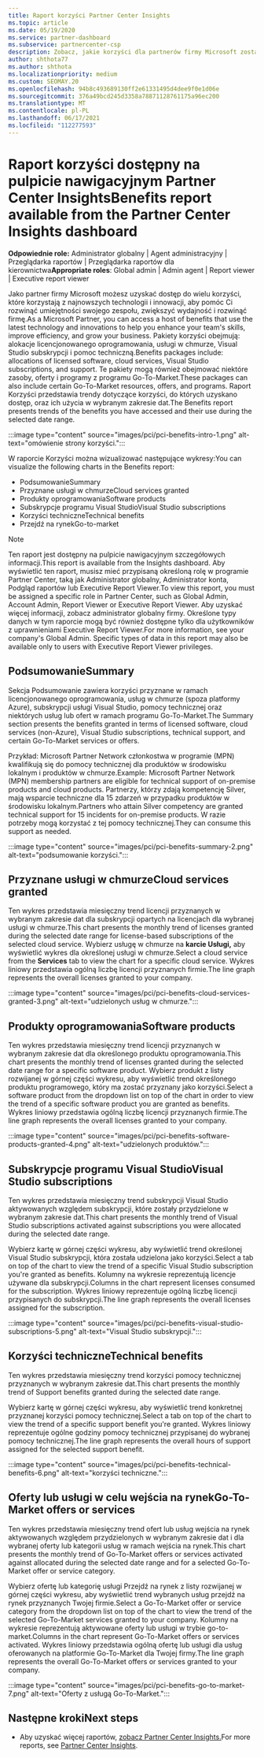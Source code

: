 ```yaml
---
title: Raport korzyści Partner Center Insights
ms.topic: article
ms.date: 05/19/2020
ms.service: partner-dashboard
ms.subservice: partnercenter-csp
description: Zobacz, jakie korzyści dla partnerów firmy Microsoft zostały przyznane, aby pomóc w rozwoju firmy, zwiększyć wydajność i rozwinąć umiejętności twojego zespołu.
author: shthota77
ms.author: shthota
ms.localizationpriority: medium
ms.custom: SEOMAY.20
ms.openlocfilehash: 94b8c493689130ff2e61331495d4dee9f0e1d06e
ms.sourcegitcommit: 376a49bcd245d3358a78871128761175a96ec200
ms.translationtype: MT
ms.contentlocale: pl-PL
ms.lasthandoff: 06/17/2021
ms.locfileid: "112277593"
---
```

# <a name="benefits-report-available-from-the-partner-center-insights-dashboard"></a><span data-ttu-id="06665-103">Raport korzyści dostępny na pulpicie nawigacyjnym Partner Center Insights</span><span class="sxs-lookup"><span data-stu-id="06665-103">Benefits report available from the Partner Center Insights dashboard</span></span>

<span data-ttu-id="06665-104">**Odpowiednie role:** Administrator globalny | Agent administracyjny | Przeglądarka raportów | Przeglądarka raportów dla kierownictwa</span><span class="sxs-lookup"><span data-stu-id="06665-104">**Appropriate roles**: Global admin | Admin agent | Report viewer | Executive report viewer</span></span>

<span data-ttu-id="06665-105">Jako partner firmy Microsoft możesz uzyskać dostęp do wielu korzyści, które korzystają z najnowszych technologii i innowacji, aby pomóc Ci rozwinąć umiejętności swojego zespołu, zwiększyć wydajność i rozwinąć firmę.</span><span class="sxs-lookup"><span data-stu-id="06665-105">As a Microsoft Partner, you can access a host of benefits that use the latest technology and innovations to help you enhance your team's skills, improve efficiency, and grow your business.</span></span> <span data-ttu-id="06665-106">Pakiety korzyści obejmują: alokacje licencjonowanego oprogramowania, usługi w chmurze, Visual Studio subskrypcji i pomoc techniczną.</span><span class="sxs-lookup"><span data-stu-id="06665-106">Benefits packages include: allocations of licensed software, cloud services, Visual Studio subscriptions, and support.</span></span> <span data-ttu-id="06665-107">Te pakiety mogą również obejmować niektóre zasoby, oferty i programy z programu Go-To-Market.</span><span class="sxs-lookup"><span data-stu-id="06665-107">These packages can also include certain Go-To-Market resources, offers, and programs.</span></span> <span data-ttu-id="06665-108">Raport Korzyści przedstawia trendy dotyczące korzyści, do których uzyskano dostęp, oraz ich użycia w wybranym zakresie dat.</span><span class="sxs-lookup"><span data-stu-id="06665-108">The Benefits report presents trends of the benefits you have accessed and their use during the selected date range.</span></span>

:::image type="content" source="images/pci/pci-benefits-intro-1.png" alt-text="omówienie strony korzyści.":::

<span data-ttu-id="06665-110">W raporcie Korzyści można wizualizować następujące wykresy:</span><span class="sxs-lookup"><span data-stu-id="06665-110">You can visualize the following charts in the Benefits report:</span></span>

- <span data-ttu-id="06665-111">Podsumowanie</span><span class="sxs-lookup"><span data-stu-id="06665-111">Summary</span></span>
- <span data-ttu-id="06665-112">Przyznane usługi w chmurze</span><span class="sxs-lookup"><span data-stu-id="06665-112">Cloud services granted</span></span>
- <span data-ttu-id="06665-113">Produkty oprogramowania</span><span class="sxs-lookup"><span data-stu-id="06665-113">Software products</span></span>
- <span data-ttu-id="06665-114">Subskrypcje programu Visual Studio</span><span class="sxs-lookup"><span data-stu-id="06665-114">Visual Studio subscriptions</span></span>
- <span data-ttu-id="06665-115">Korzyści techniczne</span><span class="sxs-lookup"><span data-stu-id="06665-115">Technical benefits</span></span>
- <span data-ttu-id="06665-116">Przejdź na rynek</span><span class="sxs-lookup"><span data-stu-id="06665-116">Go-to-market</span></span>

 > [!NOTE]
 > <span data-ttu-id="06665-117">Ten raport jest dostępny na pulpicie nawigacyjnym szczegółowych informacji.</span><span class="sxs-lookup"><span data-stu-id="06665-117">This report is available from the Insights dashboard.</span></span> <span data-ttu-id="06665-118">Aby wyświetlić ten raport, musisz mieć przypisaną określoną rolę w programie Partner Center, taką jak Administrator globalny, Administrator konta, Podgląd raportów lub Executive Report Viewer.</span><span class="sxs-lookup"><span data-stu-id="06665-118">To view this report, you must be assigned a specific role in Partner Center, such as Global Admin, Account Admin, Report Viewer or Executive Report Viewer.</span></span> <span data-ttu-id="06665-119">Aby uzyskać więcej informacji, zobacz administrator globalny firmy. Określone typy danych w tym raporcie mogą być również dostępne tylko dla użytkowników z uprawnieniami Executive Report Viewer.</span><span class="sxs-lookup"><span data-stu-id="06665-119">For more information, see your company's Global Admin. Specific types of data in this report may also be available only to users with Executive Report Viewer privileges.</span></span>

## <a name="summary"></a><span data-ttu-id="06665-120">Podsumowanie</span><span class="sxs-lookup"><span data-stu-id="06665-120">Summary</span></span>

<span data-ttu-id="06665-121">Sekcja Podsumowanie zawiera korzyści przyznane w ramach licencjonowanego oprogramowania, usług w chmurze (spoza platformy Azure), subskrypcji usługi Visual Studio, pomocy technicznej oraz niektórych usług lub ofert w ramach programu Go-To-Market.</span><span class="sxs-lookup"><span data-stu-id="06665-121">The Summary section presents the benefits granted in terms of licensed software, cloud services (non-Azure), Visual Studio subscriptions, technical support, and certain Go-To-Market services or offers.</span></span>

<span data-ttu-id="06665-122">Przykład: Microsoft Partner Network członkostwa w programie (MPN) kwalifikują się do pomocy technicznej dla produktów w środowisku lokalnym i produktów w chmurze.</span><span class="sxs-lookup"><span data-stu-id="06665-122">Example: Microsoft Partner Network (MPN) membership partners are eligible for technical support of on-premise products and cloud products.</span></span> <span data-ttu-id="06665-123">Partnerzy, którzy zdają kompetencję Silver, mają wsparcie techniczne dla 15 zdarzeń w przypadku produktów w środowisku lokalnym.</span><span class="sxs-lookup"><span data-stu-id="06665-123">Partners who attain Silver competency are granted technical support for 15 incidents for on-premise products.</span></span> <span data-ttu-id="06665-124">W razie potrzeby mogą korzystać z tej pomocy technicznej.</span><span class="sxs-lookup"><span data-stu-id="06665-124">They can consume this support as needed.</span></span> 

:::image type="content" source="images/pci/pci-benefits-summary-2.png" alt-text="podsumowanie korzyści.":::

## <a name="cloud-services-granted"></a><span data-ttu-id="06665-126">Przyznane usługi w chmurze</span><span class="sxs-lookup"><span data-stu-id="06665-126">Cloud services granted</span></span>

<span data-ttu-id="06665-127">Ten wykres przedstawia miesięczny trend licencji przyznanych w wybranym zakresie dat dla subskrypcji opartych na licencjach dla wybranej usługi w chmurze.</span><span class="sxs-lookup"><span data-stu-id="06665-127">This chart presents the monthly trend of licenses granted during the selected date range for license-based subscriptions of the selected cloud service.</span></span>
<span data-ttu-id="06665-128">Wybierz usługę w chmurze na **karcie Usługi,** aby wyświetlić wykres dla określonej usługi w chmurze.</span><span class="sxs-lookup"><span data-stu-id="06665-128">Select a cloud service from the **Services** tab to view the chart for a specific cloud service.</span></span> <span data-ttu-id="06665-129">Wykres liniowy przedstawia ogólną liczbę licencji przyznanych firmie.</span><span class="sxs-lookup"><span data-stu-id="06665-129">The line graph represents the overall licenses granted to your company.</span></span>

:::image type="content" source="images/pci/pci-benefits-cloud-services-granted-3.png" alt-text="udzielonych usług w chmurze.":::

## <a name="software-products"></a><span data-ttu-id="06665-131">Produkty oprogramowania</span><span class="sxs-lookup"><span data-stu-id="06665-131">Software products</span></span>

<span data-ttu-id="06665-132">Ten wykres przedstawia miesięczny trend licencji przyznanych w wybranym zakresie dat dla określonego produktu oprogramowania.</span><span class="sxs-lookup"><span data-stu-id="06665-132">This chart presents the monthly trend of licenses granted during the selected date range for a specific software product.</span></span> <span data-ttu-id="06665-133">Wybierz produkt z listy rozwijanej w górnej części wykresu, aby wyświetlić trend określonego produktu programowego, który ma zostać przyznany jako korzyści.</span><span class="sxs-lookup"><span data-stu-id="06665-133">Select a software product from the dropdown list on top of the chart in order to view the trend of a specific software product you are granted as benefits.</span></span> <span data-ttu-id="06665-134">Wykres liniowy przedstawia ogólną liczbę licencji przyznanych firmie.</span><span class="sxs-lookup"><span data-stu-id="06665-134">The line graph represents the overall licenses granted to your company.</span></span>

:::image type="content" source="images/pci/pci-benefits-software-products-granted-4.png" alt-text="udzielonych produktów.":::

## <a name="visual-studio-subscriptions"></a><span data-ttu-id="06665-136">Subskrypcje programu Visual Studio</span><span class="sxs-lookup"><span data-stu-id="06665-136">Visual Studio subscriptions</span></span>

<span data-ttu-id="06665-137">Ten wykres przedstawia miesięczny trend subskrypcji Visual Studio aktywowanych względem subskrypcji, które zostały przydzielone w wybranym zakresie dat.</span><span class="sxs-lookup"><span data-stu-id="06665-137">This chart presents the monthly trend of Visual Studio subscriptions activated against subscriptions you were allocated during the selected date range.</span></span>

<span data-ttu-id="06665-138">Wybierz kartę w górnej części wykresu, aby wyświetlić trend określonej Visual Studio subskrypcji, która została udzielona jako korzyści.</span><span class="sxs-lookup"><span data-stu-id="06665-138">Select a tab on top of the chart to view the trend of a specific Visual Studio subscription you're granted as benefits.</span></span> <span data-ttu-id="06665-139">Kolumny na wykresie reprezentują licencje używane dla subskrypcji.</span><span class="sxs-lookup"><span data-stu-id="06665-139">Columns in the chart represent licenses consumed for the subscription.</span></span> <span data-ttu-id="06665-140">Wykres liniowy reprezentuje ogólną liczbę licencji przypisanych do subskrypcji.</span><span class="sxs-lookup"><span data-stu-id="06665-140">The line graph represents the overall licenses assigned for the subscription.</span></span>

:::image type="content" source="images/pci/pci-benefits-visual-studio-subscriptions-5.png" alt-text="Visual Studio subskrypcji.":::

## <a name="technical-benefits"></a><span data-ttu-id="06665-142">Korzyści techniczne</span><span class="sxs-lookup"><span data-stu-id="06665-142">Technical benefits</span></span>

<span data-ttu-id="06665-143">Ten wykres przedstawia miesięczny trend korzyści pomocy technicznej przyznanych w wybranym zakresie dat.</span><span class="sxs-lookup"><span data-stu-id="06665-143">This chart presents the monthly trend of Support benefits granted during the selected date range.</span></span>

<span data-ttu-id="06665-144">Wybierz kartę w górnej części wykresu, aby wyświetlić trend konkretnej przyznanej korzyści pomocy technicznej.</span><span class="sxs-lookup"><span data-stu-id="06665-144">Select a tab on top of the chart to view the trend of a specific support benefit you're granted.</span></span> <span data-ttu-id="06665-145">Wykres liniowy reprezentuje ogólne godziny pomocy technicznej przypisanej do wybranej pomocy technicznej.</span><span class="sxs-lookup"><span data-stu-id="06665-145">The line graph represents the overall hours of support assigned for the selected support benefit.</span></span>

:::image type="content" source="images/pci/pci-benefits-technical-benefits-6.png" alt-text="korzyści techniczne.":::

## <a name="go-to-market-offers-or-services"></a><span data-ttu-id="06665-147">Oferty lub usługi w celu wejścia na rynek</span><span class="sxs-lookup"><span data-stu-id="06665-147">Go-To-Market offers or services</span></span>

<span data-ttu-id="06665-148">Ten wykres przedstawia miesięczny trend ofert lub usług wejścia na rynek aktywowanych względem przydzielonych w wybranym zakresie dat i dla wybranej oferty lub kategorii usług w ramach wejścia na rynek.</span><span class="sxs-lookup"><span data-stu-id="06665-148">This chart presents the monthly trend of Go-To-Market offers or services activated against allocated during the selected date range and for a selected Go-To-Market offer or service category.</span></span>

<span data-ttu-id="06665-149">Wybierz ofertę lub kategorię usługi Przejdź na rynek z listy rozwijanej w górnej części wykresu, aby wyświetlić trend wybranych usług przejdź na rynek przyznanych Twojej firmie.</span><span class="sxs-lookup"><span data-stu-id="06665-149">Select a Go-To-Market offer or service category from the dropdown list on top of the chart to view the trend of the selected Go-To-Market services granted to your company.</span></span> <span data-ttu-id="06665-150">Kolumny na wykresie reprezentują aktywowane oferty lub usługi w trybie go-to-market.</span><span class="sxs-lookup"><span data-stu-id="06665-150">Columns in the chart represent Go-To-Market offers or services activated.</span></span> <span data-ttu-id="06665-151">Wykres liniowy przedstawia ogólną ofertę lub usługi dla usług oferowanych na platformie Go-To-Market dla Twojej firmy.</span><span class="sxs-lookup"><span data-stu-id="06665-151">The line graph represents the overall Go-To-Market offers or services granted to your company.</span></span>

:::image type="content" source="images/pci/pci-benefits-go-to-market-7.png" alt-text="Oferty z usługą Go-To-Market.":::

## <a name="next-steps"></a><span data-ttu-id="06665-153">Następne kroki</span><span class="sxs-lookup"><span data-stu-id="06665-153">Next steps</span></span>

- <span data-ttu-id="06665-154">Aby uzyskać więcej raportów, [zobacz Partner Center Insights.](partner-center-insights.md)</span><span class="sxs-lookup"><span data-stu-id="06665-154">For more reports, see [Partner Center Insights](partner-center-insights.md).</span></span>
